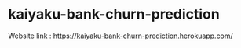 # kaiyaku-bank-churn-prediction

Website link : https://kaiyaku-bank-churn-prediction.herokuapp.com/
